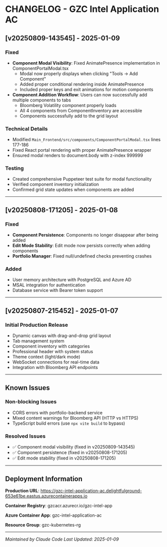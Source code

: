 # CHANGELOG - GZC Intel Application AC

## [v20250809-143545] - 2025-01-09

### Fixed
- **Component Modal Visibility**: Fixed AnimatePresence implementation in ComponentPortalModal.tsx
  - Modal now properly displays when clicking "Tools → Add Component"
  - Added proper conditional rendering inside AnimatePresence
  - Included proper keys and exit animations for motion components
- **Component Addition Workflow**: Users can now successfully add multiple components to tabs
  - Bloomberg Volatility component properly loads
  - All 4 components from ComponentInventory are accessible
  - Components successfully add to the grid layout

### Technical Details
- Modified `Main_Frontend/src/components/ComponentPortalModal.tsx` lines 177-186
- Fixed React portal rendering with proper AnimatePresence wrapper
- Ensured modal renders to document.body with z-index 999999

### Testing
- Created comprehensive Puppeteer test suite for modal functionality
- Verified component inventory initialization
- Confirmed grid state updates when components are added

---

## [v20250808-171205] - 2025-01-08

### Fixed
- **Component Persistence**: Components no longer disappear after being added
- **Edit Mode Stability**: Edit mode now persists correctly when adding components
- **Portfolio Manager**: Fixed null/undefined checks preventing crashes

### Added
- User memory architecture with PostgreSQL and Azure AD
- MSAL integration for authentication
- Database service with Bearer token support

---

## [v20250807-215452] - 2025-01-07

### Initial Production Release
- Dynamic canvas with drag-and-drop grid layout
- Tab management system
- Component inventory with categories
- Professional header with system status
- Theme context (light/dark mode)
- WebSocket connections for real-time data
- Integration with Bloomberg API endpoints

---

## Known Issues

### Non-blocking Issues
- CORS errors with portfolio-backend service
- Mixed content warnings for Bloomberg API (HTTP vs HTTPS)
- TypeScript build errors (use `npx vite build` to bypass)

### Resolved Issues
- ✅ Component modal visibility (fixed in v20250809-143545)
- ✅ Component persistence (fixed in v20250808-171205)
- ✅ Edit mode stability (fixed in v20250808-171205)

---

## Deployment Information

**Production URL**: https://gzc-intel-application-ac.delightfulground-653e61be.eastus.azurecontainerapps.io

**Container Registry**: gzcacr.azurecr.io/gzc-intel-app

**Azure Container App**: gzc-intel-application-ac

**Resource Group**: gzc-kubernetes-rg

---

*Maintained by Claude Code*
*Last Updated: 2025-01-09*